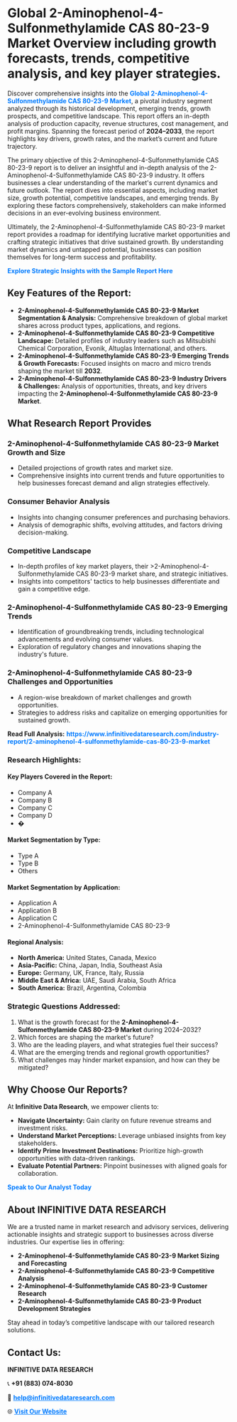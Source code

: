 <h1>Global 2-Aminophenol-4-Sulfonmethylamide CAS 80-23-9 Market Overview including growth forecasts, trends, competitive analysis, and key player strategies.</h1>
<p>
Discover comprehensive insights into the 
<a href="https://www.infinitivedataresearch.com/industry-report/2-aminophenol-4-sulfonmethylamide-cas-80-23-9-market" rel="dofollow" style="color: #007BFF; text-decoration: none;"><strong>Global 2-Aminophenol-4-Sulfonmethylamide CAS 80-23-9 Market</strong></a>, a pivotal industry segment analyzed through its historical development, emerging trends, growth prospects, and competitive landscape. This report offers an in-depth analysis of production capacity, revenue structures, cost management, and profit margins. Spanning the forecast period of <strong>2024–2033</strong>, the report highlights key drivers, growth rates, and the market’s current and future trajectory.
</p>
<p>
The primary objective of this 2-Aminophenol-4-Sulfonmethylamide CAS 80-23-9 report is to deliver an insightful and in-depth analysis of the 2-Aminophenol-4-Sulfonmethylamide CAS 80-23-9 industry. It offers businesses a clear understanding of the market's current dynamics and future outlook. The report dives into essential aspects, including market size, growth potential, competitive landscapes, and emerging trends. By exploring these factors comprehensively, stakeholders can make informed decisions in an ever-evolving business environment.
</p>
<p>
Ultimately, the 2-Aminophenol-4-Sulfonmethylamide CAS 80-23-9 market report provides a roadmap for identifying lucrative market opportunities and crafting strategic initiatives that drive sustained growth. By understanding market dynamics and untapped potential, businesses can position themselves for long-term success and profitability.
</p>
<p>
<a href="https://www.infinitivedataresearch.com/request-sample/reportId=111804" style="color: #007BFF; text-decoration: none;"><strong>Explore Strategic Insights with the Sample Report Here</strong></a>
</p>

<h2>Key Features of the Report:</h2>
<ul>
<li><strong>2-Aminophenol-4-Sulfonmethylamide CAS 80-23-9 Market Segmentation & Analysis:</strong> Comprehensive breakdown of global market shares across product types, applications, and regions.</li>
<li><strong>2-Aminophenol-4-Sulfonmethylamide CAS 80-23-9 Competitive Landscape:</strong> Detailed profiles of industry leaders such as Mitsubishi Chemical Corporation, Evonik, Altuglas International, and others.</li>
<li><strong>2-Aminophenol-4-Sulfonmethylamide CAS 80-23-9 Emerging Trends & Growth Forecasts:</strong> Focused insights on macro and micro trends shaping the market till <strong>2032</strong>.</li>
<li><strong>2-Aminophenol-4-Sulfonmethylamide CAS 80-23-9 Industry Drivers & Challenges:</strong> Analysis of opportunities, threats, and key drivers impacting the <strong>2-Aminophenol-4-Sulfonmethylamide CAS 80-23-9 Market</strong>.</li>
</ul>

<h2>What Research Report Provides</h2>
<h3>2-Aminophenol-4-Sulfonmethylamide CAS 80-23-9 Market Growth and Size</h3>
<ul>
<li>Detailed projections of growth rates and market size.</li>
<li>Comprehensive insights into current trends and future opportunities to help businesses forecast demand and align strategies effectively.</li>
</ul>

<h3>Consumer Behavior Analysis</h3>
<ul>
<li>Insights into changing consumer preferences and purchasing behaviors.</li>
<li>Analysis of demographic shifts, evolving attitudes, and factors driving decision-making.</li>
</ul>

<h3>Competitive Landscape</h3>
<ul>
<li>In-depth profiles of key market players, their >2-Aminophenol-4-Sulfonmethylamide CAS 80-23-9 market share, and strategic initiatives.</li>
<li>Insights into competitors' tactics to help businesses differentiate and gain a competitive edge.</li>
</ul>

<h3>2-Aminophenol-4-Sulfonmethylamide CAS 80-23-9 Emerging Trends</h3>
<ul>
<li>Identification of groundbreaking trends, including technological advancements and evolving consumer values.</li>
<li>Exploration of regulatory changes and innovations shaping the industry's future.</li>
</ul>

<h3>2-Aminophenol-4-Sulfonmethylamide CAS 80-23-9 Challenges and Opportunities</h3>
<ul>
<li>A region-wise breakdown of market challenges and growth opportunities.</li>
<li>Strategies to address risks and capitalize on emerging opportunities for sustained growth.</li>
</ul>
<p><strong>Read Full Analysis:</strong> <a href="https://www.infinitivedataresearch.com/industry-report/2-aminophenol-4-sulfonmethylamide-cas-80-23-9-market" rel="dofollow" style="color: #007BFF; text-decoration: none;"><strong>https://www.infinitivedataresearch.com/industry-report/2-aminophenol-4-sulfonmethylamide-cas-80-23-9-market</strong></a></p>
<h3>Research Highlights:</h3>
<h4>Key Players Covered in the Report:</h4>
<ul><li>Company A</li><li>Company B</li><li>Company C</li><li>Company D</li><li>�</li></ul>
<h4>Market Segmentation by Type:</h4>
<ul><li>Type A</li><li>Type B</li><li>Others</li></ul>
<h4>Market Segmentation by Application:</h4>
<ul><li>Application A</li><li>Application B</li><li>Application C</li><li>2-Aminophenol-4-Sulfonmethylamide CAS 80-23-9</li></ul>

<h4>Regional Analysis:</h4>
<ul>
<li><strong>North America:</strong> United States, Canada, Mexico</li>
<li><strong>Asia-Pacific:</strong> China, Japan, India, Southeast Asia</li>
<li><strong>Europe:</strong> Germany, UK, France, Italy, Russia</li>
<li><strong>Middle East & Africa:</strong> UAE, Saudi Arabia, South Africa</li>
<li><strong>South America:</strong> Brazil, Argentina, Colombia</li>
</ul>

<h3>Strategic Questions Addressed:</h3>
<ol>
<li>What is the growth forecast for the <strong>2-Aminophenol-4-Sulfonmethylamide CAS 80-23-9 Market</strong> during 2024–2032?</li>
<li>Which forces are shaping the market's future?</li>
<li>Who are the leading players, and what strategies fuel their success?</li>
<li>What are the emerging trends and regional growth opportunities?</li>
<li>What challenges may hinder market expansion, and how can they be mitigated?</li>
</ol>

<h2>Why Choose Our Reports?</h2>
<p>At <strong>Infinitive Data Research</strong>, we empower clients to:</p>
<ul>
<li><strong>Navigate Uncertainty:</strong> Gain clarity on future revenue streams and investment risks.</li>
<li><strong>Understand Market Perceptions:</strong> Leverage unbiased insights from key stakeholders.</li>
<li><strong>Identify Prime Investment Destinations:</strong> Prioritize high-growth opportunities with data-driven rankings.</li>
<li><strong>Evaluate Potential Partners:</strong> Pinpoint businesses with aligned goals for collaboration.</li>
</ul>
<p><a href="https://www.infinitivedataresearch.com/industry-report/2-aminophenol-4-sulfonmethylamide-cas-80-23-9-market" rel="dofollow" style="color: #007BFF; text-decoration: none;"><strong>Speak to Our Analyst Today</strong></a></p>

<h2>About INFINITIVE DATA RESEARCH</h2>
<p>We are a trusted name in market research and advisory services, delivering actionable insights and strategic support to businesses across diverse industries. Our expertise lies in offering:</p>
<ul>
<li><strong>2-Aminophenol-4-Sulfonmethylamide CAS 80-23-9 Market Sizing and Forecasting</strong></li>
<li><strong>2-Aminophenol-4-Sulfonmethylamide CAS 80-23-9 Competitive Analysis</strong></li>
<li><strong>2-Aminophenol-4-Sulfonmethylamide CAS 80-23-9 Customer Research</strong></li>
<li><strong>2-Aminophenol-4-Sulfonmethylamide CAS 80-23-9 Product Development Strategies</strong></li>
</ul>
<p>Stay ahead in today’s competitive landscape with our tailored research solutions.</p>

<h2>Contact Us:</h2>
<p><strong>INFINITIVE DATA RESEARCH</strong></p>
<p>📞 <strong>+91 (883) 074-8030</strong></p>
<p>📧 <strong><a href="mailto:help@infinitivedataresearch.com" style="color: #007BFF;">help@infinitivedataresearch.com</a></strong></p>
<p>🌐 <strong><a href="https://www.infinitivedataresearch.com" rel="dofollow" style="color: #007BFF;">Visit Our Website</a></strong></p>